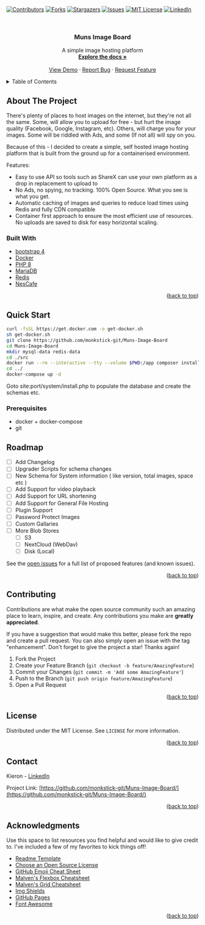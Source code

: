 <div id="top"></div>

<!-- PROJECT SHIELDS -->

[![Contributors][contributors-shield]][contributors-url]
[![Forks][forks-shield]][forks-url]
[![Stargazers][stars-shield]][stars-url]
[![Issues][issues-shield]][issues-url]
[![MIT License][license-shield]][license-url]
[![LinkedIn][linkedin-shield]][linkedin-url]

<!-- PROJECT LOGO -->
<br />
<div align="center">

  <h3 align="center">Muns Image Board</h3>

  <p align="center">
    A simple image hosting platform
    <br />
    <a href="FILL ME IN"><strong>Explore the docs »</strong></a>
    <br />
    <br />
    <a href="https://📷.foo.wales">View Demo</a>
    ·
    <a href="https://github.com/monkstick-git/Muns-Image-Board/issues">Report Bug</a>
    ·
    <a href="https://github.com/monkstick-git/Muns-Image-Board/issues">Request Feature</a>
  </p>
</div>

<!-- TABLE OF CONTENTS -->
<details>
  <summary>Table of Contents</summary>
  <ol>
    <li>
      <a href="#about-the-project">About The Project</a>
      <ul>
        <li><a href="#built-with">Built With</a></li>
      </ul>
    </li>
    <li>
      <a href="#getting-started">Getting Started</a>
      <ul>
        <li><a href="#prerequisites">Prerequisites</a></li>
        <li><a href="#installation">Installation</a></li>
      </ul>
    </li>
    <li><a href="#usage">Usage</a></li>
    <li><a href="#roadmap">Roadmap</a></li>
    <li><a href="#contributing">Contributing</a></li>
    <li><a href="#license">License</a></li>
    <li><a href="#contact">Contact</a></li>
    <li><a href="#acknowledgments">Acknowledgments</a></li>
  </ol>
</details>

<!-- ABOUT THE PROJECT -->

## About The Project

There's plenty of places to host images on the internet, but they're not all the same. Some, will allow you to upload for free - but hurt the image quality (Facebook, Google, Instagram, etc). Others, will charge you for your images. Some will be riddled with Ads, and some (If not all) will spy on you.

Because of this - I decided to create a simple, self hosted image hosting platform that is built from the ground up for a containerised environment.

Features:

- Easy to use API so tools such as ShareX can use your own platform as a drop in replacement to upload to
- No Ads, no spying, no tracking. 100% Open Source. What you see is what you get.
- Automatic caching of images and queries to reduce load times using Redis and fully CDN compatible
- Container first approach to ensure the most efficient use of resources. No uploads are saved to disk for easy horizontal scaling.

### Built With

- [bootstrap 4](https://getbootstrap.com)
- [Docker](https://docs.docker.com/get-docker/)
- [PHP 8](https://www.php.net/)
- [MariaDB](https://mariadb.org/)
- [Redis](https://redis.io/)
- [NesCafe](https://www.nestle.co.uk/en-gb/brands/coffee-nescafe)

<p align="right">(<a href="#top">back to top</a>)</p>

<!-- GETTING STARTED -->

## Quick Start

```bash
curl -fsSL https://get.docker.com -o get-docker.sh
sh get-docker.sh
git clone https://github.com/monkstick-git/Muns-Image-Board
cd Muns-Image-Board
mkdir mysql-data redis-data
cd ./src
docker run --rm --interactive --tty --volume $PWD:/app composer install
cd ../
docker-compose up -d
```

Goto site:port/system/install.php to populate the database and create the schemas etc.


### Prerequisites

- docker + docker-compose
- git

## Roadmap

- [ ] Add Changelog
- [ ] Upgrader Scripts for schema changes
- [ ] New Schema for System information ( like version, total images, space etc )
- [ ] Add Support for video playback
- [ ] Add Support for URL shortening
- [ ] Add Support for General File Hosting
- [ ] Plugin Support
- [ ] Password Protect Images
- [ ] Custom Gallaries
- [ ] More Blob Stores
  - [ ] S3
  - [ ] NextCloud (WebDav)
  - [ ] Disk (Local)

See the [open issues](https://github.com/monkstick-git/Muns-Image-Board/issues) for a full list of proposed features (and known issues).

<p align="right">(<a href="#top">back to top</a>)</p>

<!-- CONTRIBUTING -->

## Contributing

Contributions are what make the open source community such an amazing place to learn, inspire, and create. Any contributions you make are **greatly appreciated**.

If you have a suggestion that would make this better, please fork the repo and create a pull request. You can also simply open an issue with the tag "enhancement".
Don't forget to give the project a star! Thanks again!

1. Fork the Project
2. Create your Feature Branch (`git checkout -b feature/AmazingFeature`)
3. Commit your Changes (`git commit -m 'Add some AmazingFeature'`)
4. Push to the Branch (`git push origin feature/AmazingFeature`)
5. Open a Pull Request

<p align="right">(<a href="#top">back to top</a>)</p>

<!-- LICENSE -->

## License

Distributed under the MIT License. See `LICENSE` for more information.

<p align="right">(<a href="#top">back to top</a>)</p>

<!-- CONTACT -->

## Contact

Kieron - [LinkedIn](https://www.linkedin.com/in/kieron-davies-882107169/)

Project Link: [https://github.com/monkstick-git/Muns-Image-Board/](https://github.com/monkstick-git/Muns-Image-Board/)

<p align="right">(<a href="#top">back to top</a>)</p>

<!-- ACKNOWLEDGMENTS -->

## Acknowledgments

Use this space to list resources you find helpful and would like to give credit to. I've included a few of my favorites to kick things off!

- [Readme Template](https://github.com/othneildrew/Best-README-Template)
- [Choose an Open Source License](https://choosealicense.com)
- [GitHub Emoji Cheat Sheet](https://www.webpagefx.com/tools/emoji-cheat-sheet)
- [Malven's Flexbox Cheatsheet](https://flexbox.malven.co/)
- [Malven's Grid Cheatsheet](https://grid.malven.co/)
- [Img Shields](https://shields.io)
- [GitHub Pages](https://pages.github.com)
- [Font Awesome](https://fontawesome.com)

<p align="right">(<a href="#top">back to top</a>)</p>

<!-- MARKDOWN LINKS & IMAGES -->
<!-- https://www.markdownguide.org/basic-syntax/#reference-style-links -->

[contributors-shield]: https://img.shields.io/github/contributors/monkstick-git/Muns-Image-Board.svg?style=for-the-badge
[contributors-url]: https://github.com/monkstick-git/Muns-Image-Board/graphs/contributors
[forks-shield]: https://img.shields.io/github/forks/monkstick-git/Muns-Image-Board.svg?style=for-the-badge
[forks-url]: https://github.com/monkstick-git/Muns-Image-Board/network/members
[stars-shield]: https://img.shields.io/github/stars/monkstick-git/Muns-Image-Board.svg?style=for-the-badge
[stars-url]: https://github.com/monkstick-git/Muns-Image-Board/stargazers
[issues-shield]: https://img.shields.io/github/issues/monkstick-git/Muns-Image-Board.svg?style=for-the-badge
[issues-url]: https://github.com/monkstick-git/Muns-Image-Board/issues
[license-shield]: https://img.shields.io/github/license/monkstick-git/Muns-Image-Board.svg?style=for-the-badge
[license-url]: https://github.com/monkstick-git/Muns-Image-Board/blob/master/LICENSE
[linkedin-shield]: https://img.shields.io/badge/-LinkedIn-black.svg?style=for-the-badge&logo=linkedin&colorB=555
[linkedin-url]: https://www.linkedin.com/in/kieron-davies-882107169/
[product-screenshot]: images/screenshot.png
